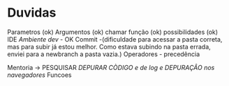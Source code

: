 # Duvidas
Parametros (ok)
Argumentos (ok)
chamar função (ok)
possibilidades (ok)
IDE *Ambiente dev*  - OK
Commit -(dificuldade para acessar a pasta correta, mas para subir já estou melhor. Como estava subindo na pasta errada, enviei para a newbranch a pasta vazia.)
Operadores - precedência


Mentoria ->
PESQUISAR *DEPURAR CÒDIGO e de log e DEPURAÇÂO nos navegadores*
Funcoes

